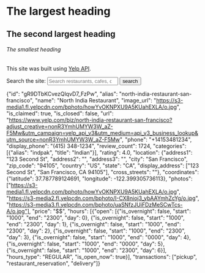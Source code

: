 # The largest heading
## The second largest heading
###### The smallest heading


This site was built using [Yelp API](https://cors-anywhere.herokuapp.com/https://api.yelp.com/v3/businesses/search).



<form method="get" action="https://api.yelp.com/v3/businesses/search"> 
       <label for="site-search">Search the site:</label>
       <input type="search" id="site-search" name="q"
       placeholder="Search restaurants, cafes, diners..."
       aria-label="Search through site content">
       <input type="submit" value="search">
</form>

{"id": "gR9DTbKCvezQlqvD7_FzPw", "alias": "north-india-restaurant-san-francisco", "name": "North India Restaurant",
"image_url": "https://s3-media1.fl.yelpcdn.com/bphoto/howYvOKNPXU9A5KUahEXLA/o.jpg", "is_claimed": true, "is_closed":
false, "url":
"https://www.yelp.com/biz/north-india-restaurant-san-francisco?adjust_creative=nonR3YmhUMYW3W_aZ-F5Mw&utm_campaign=yelp_api_v3&utm_medium=api_v3_business_lookup&utm_source=nonR3YmhUMYW3W_aZ-F5Mw",
"phone": "+14153481234", "display_phone": "(415) 348-1234", "review_count": 1724, "categories": [{"alias": "indpak",
"title": "Indian"}], "rating": 4.0, "location": {"address1": "123 Second St", "address2": "", "address3": "", "city":
"San Francisco", "zip_code": "94105", "country": "US", "state": "CA", "display_address": ["123 Second St", "San
Francisco, CA 94105"], "cross_streets": ""}, "coordinates": {"latitude": 37.787789124691, "longitude":
-122.399305736113}, "photos": ["https://s3-media1.fl.yelpcdn.com/bphoto/howYvOKNPXU9A5KUahEXLA/o.jpg",
"https://s3-media2.fl.yelpcdn.com/bphoto/I-CX8nioj3_ybAAYmhZcYg/o.jpg",
"https://s3-media3.fl.yelpcdn.com/bphoto/uaSNfzJUiFDzMeSCwTcs-A/o.jpg"], "price": "$$", "hours": [{"open":
[{"is_overnight": false, "start": "1000", "end": "2300", "day": 0}, {"is_overnight": false, "start": "1000", "end":
"2300", "day": 1}, {"is_overnight": false, "start": "1000", "end": "2300", "day": 2}, {"is_overnight": false, "start":
"1000", "end": "2300", "day": 3}, {"is_overnight": false, "start": "1000", "end": "0000", "day": 4}, {"is_overnight":
false, "start": "1000", "end": "0000", "day": 5}, {"is_overnight": false, "start": "1000", "end": "2300", "day": 6}],
"hours_type": "REGULAR", "is_open_now": true}], "transactions": ["pickup", "restaurant_reservation", "delivery"]}
